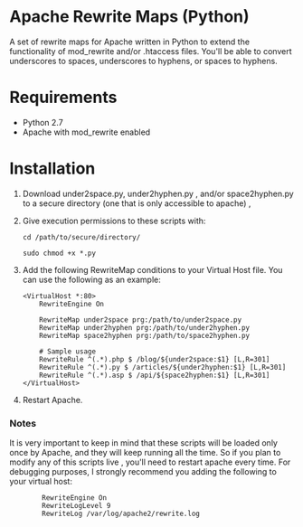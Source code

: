 Apache Rewrite Maps (Python)
==========================
A set of rewrite maps for Apache written in Python to extend the functionality of mod_rewrite and/or .htaccess files.
You'll be able to convert underscores to spaces, underscores to hyphens, or spaces to hyphens. 

# Requirements
- Python 2.7 
- Apache with mod_rewrite enabled

# Installation

1. Download under2space.py, under2hyphen.py , and/or space2hyphen.py to a secure directory (one that is only accessible to apache) ,
2. Give execution permissions to these scripts with:
	```
	cd /path/to/secure/directory/
	
	sudo chmod +x *.py
 	```
3. Add the following RewriteMap conditions to your Virtual Host file. You can use the following as an example:

	```
	<VirtualHost *:80>
		RewriteEngine On
		
		RewriteMap under2space prg:/path/to/under2space.py
		RewriteMap under2hyphen prg:/path/to/under2hyphen.py
		RewriteMap space2hyphen	prg:/path/to/space2hyphen.py
	   
		# Sample usage
		RewriteRule ^(.*).php $ /blog/${under2space:$1} [L,R=301]    
		RewriteRule ^(.*).py $ /articles/${under2hyphen:$1} [L,R=301]    
		RewriteRule ^(.*).asp $ /api/${space2hyphen:$1} [L,R=301]    
	</VirtualHost>
	```
4. Restart Apache.


### Notes
It is very important to keep in mind that these scripts will be loaded only once by Apache, and they will keep running all the time. 
So if you plan to modify any of this scripts live , you'll need to restart apache every time.
For debugging purposes, I strongly recommend you adding the following to your virtual host:
```
        RewriteEngine On
        RewriteLogLevel 9
        RewriteLog /var/log/apache2/rewrite.log
```



 
